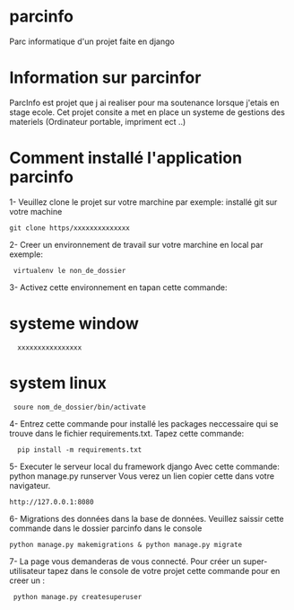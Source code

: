 # parcinfo
Parc informatique d'un projet faite en django

# Information sur parcinfor

ParcInfo est projet que j ai realiser pour ma soutenance lorsque j'etais en stage 
ecole.
Cet projet consite a met en place un systeme de gestions des materiels (Ordinateur portable, impriment ect ..)

# Comment installé l'application parcinfo

1- Veuillez clone le projet sur votre marchine
   par exemple: 
   installé git sur votre machine
   
    git clone https/xxxxxxxxxxxxxx

2- Creer un environnement de travail sur votre marchine en local
   par exemple:
   
     virtualenv le non_de_dossier

3- Activez cette environnement en tapan cette commande:
   # systeme window
      xxxxxxxxxxxxxxxx
  # system linux
     soure nom_de_dossier/bin/activate
4- Entrez cette commande pour installé les packages neccessaire qui se trouve dans le fichier requirements.txt.
      Tapez cette commande: 
      
      pip install -m requirements.txt

5- Executer le serveur local du framework django
   Avec cette commande: python manage.py runserver
   Vous verez un lien copier cette dans votre navigateur.

    http://127.0.0.1:8080

    
6- Migrations des données dans la base de données. Veuillez saissir cette commande dans le dossier parcinfo
dans le console

    python manage.py makemigrations & python manage.py migrate
    
7- La page vous demanderas de vous connecté.
   Pour créer un super-utilisateur tapez dans le console de votre projet  cette commande pour en creer un :

     python manage.py createsuperuser
